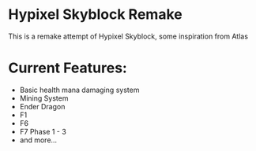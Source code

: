 # Hypixel Skyblock Remake
This is a remake attempt of Hypixel Skyblock, some inspiration from Atlas <br>
# Current Features:
- Basic health mana damaging system
- Mining System
- Ender Dragon
- F1 
- F6
- F7 Phase 1 - 3
- and more...

